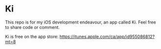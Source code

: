 Ki
===============

This repo is for my iOS development endeavour, an app called Ki. Feel free to share code or comment.

Ki is free on the app store: https://itunes.apple.com/ca/app/id955086812?mt=8
